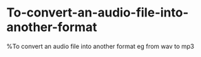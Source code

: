 # To-convert-an-audio-file-into-another-format
%To convert an audio file into another format eg from wav to mp3
